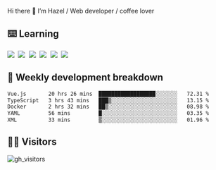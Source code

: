 
Hi there 👋 I’m Hazel / Web developer / coffee lover

## ⌨️ Learning

<samp>
 <a href="https://github.com/vuejs/core"><img src="https://api.iconify.design/logos:vue.svg" /></a>
  <a href="https://github.com/vuejs/core"><img src="https://api.iconify.design/logos:react.svg" /></a>
  <a href="https://github.com/solidjs/solid"><img src="https://api.iconify.design/logos:solidjs.svg" /></a>
  <a href="https://github.com/vitejs/vite"><img src="https://api.iconify.design/logos:vitejs.svg" /></a>
  <a href="https://github.com/microsoft/TypeScript"><img src="https://api.iconify.design/logos:typescript-icon.svg" /></a> 
  <a href="https://github.com/unocss/unocss"><img src="https://api.iconify.design/logos:unocss.svg" /></a>
  

</samp>


## 🦀 Weekly development breakdown

<!--START_SECTION:waka-->

```txt
Vue.js       20 hrs 26 mins  ██████████████████░░░░░░░   72.31 %
TypeScript   3 hrs 43 mins   ███▒░░░░░░░░░░░░░░░░░░░░░   13.15 %
Docker       2 hrs 32 mins   ██▒░░░░░░░░░░░░░░░░░░░░░░   08.98 %
YAML         56 mins         █░░░░░░░░░░░░░░░░░░░░░░░░   03.35 %
XML          33 mins         ▒░░░░░░░░░░░░░░░░░░░░░░░░   01.96 %
```

<!--END_SECTION:waka-->
## 👬🏻 Visitors

![gh_visitors](https://profile-counter.glitch.me/Hazel-Lin/count.svg)

